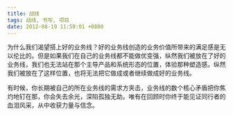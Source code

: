 ```yaml
---
title: 战线
tags: 战线, 书写, 项目
date: 2012-08-19 11:59:01 +0800
---
```



为什么我们渴望搭上好的业务线？好的业务线创造的业务价值所带来的满足感是无以伦比的。但是如果我们在自己的业务线都不能做优变强，纵然我们被放在了好的业务线，我们也无法站在那个主导产品和系统形态的位置，体验那种塑造感。纵然我们被放在了这样位置，也将无法把它做成或者继续做成好的业务线。

有时候，你长期被自己的所在业务线的需求方夹击，业务线的数个核心矛盾把你焦灼地钉在那，你会失去余光，深陷孤独无助。唯有在回顾时你终于能见证同行者的血泪风采，从中收获力量与信念。

